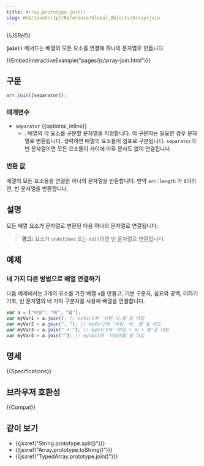 ```yaml
---
title: Array.prototype.join()
slug: Web/JavaScript/Reference/Global_Objects/Array/join
---
```


{{JSRef}}

**`join()`** 메서드는 배열의 모든 요소를 연결해 하나의 문자열로 만듭니다.

{{EmbedInteractiveExample("pages/js/array-join.html")}}

## 구문

```js
arr.join([separator]);
```

### 매개변수

- `separator` {{optional_inline}}
  - : 배열의 각 요소를 구분할 문자열을 지정합니다. 이 구분자는 필요한 경우 문자열로 변환됩니다. 생략하면 배열의 요소들이 쉼표로 구분됩니다. `separator`가 빈 문자열이면 모든 요소들이 사이에 아무 문자도 없이 연결됩니다.

### 반환 값

배열의 모든 요소들을 연결한 하나의 문자열을 반환합니다. 만약 `arr.length` 가 `0`이라면, 빈 문자열을 반환합니다.

## 설명

모든 배열 요소가 문자열로 변환된 다음 하나의 문자열로 연결됩니다.

> **경고:** 요소가 `undefined` 또는 `null`이면 빈 문자열로 변환합니다.

## 예제

### 네 가지 다른 방법으로 배열 연결하기

다음 예제에서는 3개의 요소를 가진 배열 `a`를 만들고, 기본 구분자, 쉼표와 공백, 더하기 기호, 빈 문자열의 네 가지 구분자를 사용해 배열을 연결합니다.

```js
var a = ["바람", "비", "불"];
var myVar1 = a.join(); // myVar1에 '바람,비,불'을 대입
var myVar2 = a.join(", "); // myVar2에 '바람, 비, 불'을 대입
var myVar3 = a.join(" + "); // myVar3에 '바람 + 비 + 불'을 대입
var myVar4 = a.join(""); // myVar4에 '바람비불'을 대입
```

## 명세

{{Specifications}}

## 브라우저 호환성

{{Compat}}

## 같이 보기

- {{jsxref("String.prototype.split()")}}
- {{jsxref("Array.prototype.toString()")}}
- {{jsxref("TypedArray.prototype.join()")}}
